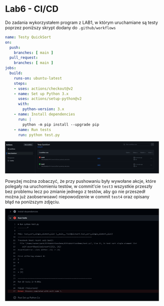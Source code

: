 # Lab6 - CI/CD

Do zadania wykorzystałem program z LAB1, w którym uruchamiane są testy poprzez poniższy skrypt dodany do `.github/workflows`

```yaml
name: Testy QuickSort
on:
  push:
    branches: [ main ]
  pull_request:
    branches: [ main ]
jobs:
  build:
    runs-on: ubuntu-latest
    steps:
    - uses: actions/checkout@v2
    - name: Set up Python 3.x
      uses: actions/setup-python@v2
      with:
        python-version: 3.x
    - name: Install dependencies
      run: |
        python -m pip install --upgrade pip
    - name: Run tests
      run: python test.py

```

![App Screenshot](1.PNG)

Powyżej można zobaczyć, że przy pushowaniu były wywołane akcje, które polegały na uruchomieniu testów, w commit'cie `test3` wszystkie przeszły bez problemu lecz po zmianie jednego z testów, aby go nie przeszedł można już zaobserwoawć niepowodzenie w commit `test4` oraz opisany błąd na poniższym zdjęciu.

![App Screenshot](2.PNG)
